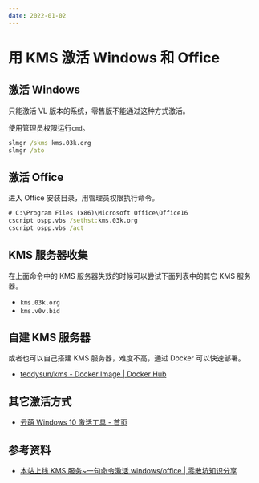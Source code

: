```yaml
---
date: 2022-01-02
---
```


# 用 KMS 激活 Windows 和 Office

## 激活 Windows

只能激活 VL 版本的系统，零售版不能通过这种方式激活。

使用管理员权限运行`cmd`。

```cmd
slmgr /skms kms.03k.org
slmgr /ato
```

## 激活 Office

进入 Office 安装目录，用管理员权限执行命令。

```cmd
# C:\Program Files (x86)\Microsoft Office\Office16
cscript ospp.vbs /sethst:kms.03k.org
cscript ospp.vbs /act
```

## KMS 服务器收集

在上面命令中的 KMS 服务器失效的时候可以尝试下面列表中的其它 KMS 服务器。

- `kms.03k.org`
- `kms.v0v.bid`

## 自建 KMS 服务器

或者也可以自己搭建 KMS 服务器，难度不高，通过 Docker 可以快速部署。

- [teddysun/kms - Docker Image | Docker Hub](https://hub.docker.com/r/teddysun/kms)

## 其它激活方式

- [云萌 Windows 10 激活工具 - 首页](https://cmwtat.cloudmoe.com/cn.html)

## 参考资料

- [本站上线 KMS 服务~一句命令激活 windows/office | 零散坑知识分享](https://03k.org/kms.html)
